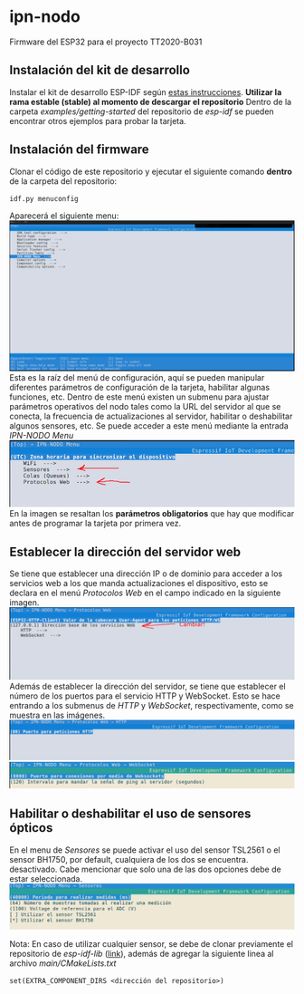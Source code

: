 # ipn-nodo
Firmware del ESP32 para el proyecto TT2020-B031

## Instalación del kit de desarrollo
Instalar el kit de desarrollo ESP-IDF según [estas instrucciones](https://docs.espressif.com/projects/esp-idf/en/latest/esp32/get-started/index.html#installation-step-by-step). **Utilizar la rama estable (stable) al momento de descargar el repositorio**
Dentro de la carpeta *examples/getting-started* del repositorio de *esp-idf* se pueden encontrar otros ejemplos para
probar la tarjeta.

## Instalación del firmware
Clonar el código de este repositorio y ejecutar el siguiente comando **dentro** de la carpeta del repositorio:
```bash
idf.py menuconfig
```
Aparecerá el siguiente menu:
![Menú de configuración](doc/img/menuconfig_root.png)
Esta es la raíz del menú de configuración, aquí se pueden manipular diferentes parámetros de
configuración de la tarjeta, habilitar algunas funciones, etc. Dentro de este menú existen un submenu para 
ajustar parámetros operativos del nodo tales como la URL del servidor al que se conecta, la frecuencia de 
actualizaciones al servidor, habilitar o deshabilitar algunos sensores, etc. Se puede acceder a este menú mediante
la entrada *IPN-NODO Menu*
![Menú de IPN-Nodo](doc/img/menu_root.png)
En la imagen se resaltan los **parámetros obligatorios** que hay que modificar antes de programar la tarjeta 
por primera vez.
## Establecer la dirección del servidor web
Se tiene que establecer una dirección IP o de dominio para acceder a los servicios web a los que
manda actualizaciones el dispositivo, esto se declara en el menú *Protocolos Web* en el campo
indicado en la siguiente imagen.
![Menú de opciones web](doc/img/menu_webserv.png)
Además de establecer la dirección del servidor, se tiene que establecer el número de los puertos
para el servicio HTTP y WebSocket. Esto se hace entrando a los submenus de *HTTP* y *WebSocket*,
respectivamente, como se muestra en las imágenes. 
![Menú de opciones HTTP](doc/img/menu_http.png)
![Menú de opciones WebSockets](doc/img/menu_ws.png)
## Habilitar o deshabilitar el uso de sensores ópticos
En el menu de *Sensores* se puede activar el uso del sensor TSL2561 o el sensor BH1750, por default, cualquiera 
de los dos se encuentra. desactivado. Cabe mencionar que solo una de las dos
opciones debe de estar seleccionada.
![Menu de sensores](doc/img/menu_sensores.png)

Nota: En caso de utilizar cualquier sensor, se debe de clonar previamente el
repositorio de *esp-idf-lib* ([link](https://github.com/UncleRus/esp-idf-lib)), además de agregar la siguiente 
linea al archivo *main/CMakeLists.txt*
```
set(EXTRA_COMPONENT_DIRS <dirección del repositorio>)
```
